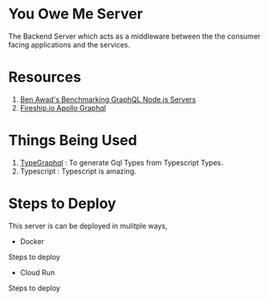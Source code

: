 # You Owe Me Server

The Backend Server which acts as a middleware
between the the consumer facing applications 
and the services.

# Resources
1. [Ben Awad's Benchmarking GraphQL Node.js Servers](https://www.youtube.com/watch?v=JbV7MCeEPb8)
2. [Fireship.io Apollo Graphql](https://www.youtube.com/watch?v=8D9XnnjFGMs)

# Things Being Used
1. [TypeGraphql](https://github.com/MichalLytek/type-graphql) : 
    To generate Gql Types from Typescript Types.
2. Typescript : Typescript is amazing.

# Steps to Deploy
This server is can be deployed in mulitple ways,
* Docker

Steps to deploy
* Cloud Run 

Steps to deploy